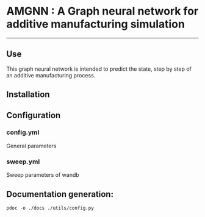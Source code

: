 # AMGNN : A Graph neural network for additive manufacturing simulation
___

## Use
This graph neural network is intended to predict the state, step by step of an additive manufacturing process.

## Installation

## Configuration
### config.yml
General parameters
### sweep.yml
Sweep parameters of wandb
## Documentation generation:
```pdoc -o ./docs ./utils/config.py```